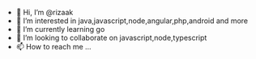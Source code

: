 - 👋 Hi, I’m @rizaak
- 👀 I’m interested in java,javascript,node,angular,php,android and more
- 🌱 I’m currently learning go
- 💞️ I’m looking to collaborate on javascript,node,typescript
- 📫 How to reach me ...

<!---
rizaak/rizaak is a ✨ special ✨ repository because its `README.md` (this file) appears on your GitHub profile.
You can click the Preview link to take a look at your changes.
--->
